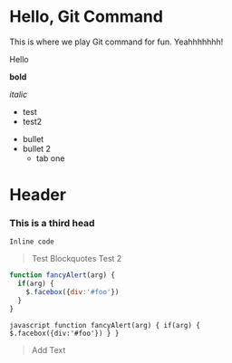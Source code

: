 # Hello, Git Command

This is where we play Git command for fun. Yeahhhhhhh!

Hello

**bold**

*italic*

* test
* test2

- bullet
- bullet 2
  - tab one
  
# Header

### This is a third head

`Inline code`

> Test Blockquotes
> Test 2


```javascript
function fancyAlert(arg) {
  if(arg) {
    $.facebox({div:'#foo'})
  }
}
```

`javascript
function fancyAlert(arg) {
  if(arg) {
    $.facebox({div:'#foo'})
  }
}
`

> Add Text